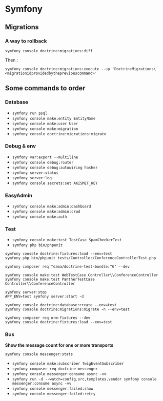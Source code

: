 # Symfony

## Migrations

### A way to rollback

`symfony console doctrine:migrations:diff`

Then :

`symfony console doctrine:migrations:execute --up 'DoctrineMigrations\<migrationidprovidedbythepreviouscommand>'`

## Some commands to order

### Database

- `symfony run psql`
- `symfony console make:entity EntityName`
- `symfony console make:user User`
- `symfony console make:migration`
- `symfony console doctrine:migrations:migrate`


### Debug & env

- `symfony var:export --multiline`
- `symfony console debug:router`
- `symfony console debug:autowiring hasher`
- `symfony server:status`
- `symfony server:log`
- `symfony console secrets:set AKISMET_KEY`

### EasyAdmin

- `symfony console make:admin:dashboard`
- `symfony console make:admin:crud`
- `symfony console make:auth`


### Test

- `symfony console make:test TestCase SpamCheckerTest`
- `symfony php bin/phpunit`

```shell
symfony console doctrine:fixtures:load --env=test
symfony php bin/phpunit tests/Controller/ConferenceControllerTest.php
```

`symfony composer req "dama/doctrine-test-bundle:^6" --dev`

```shell
symfony console make:test WebTestCase Controller\\ConferenceController
symfony console make:test PantherTestCase Controller\\ConferenceController
```

```shell
symfony server:stop
APP_ENV=test symfony server:start -d
```

```
symfony console doctrine:database:create --env=test
symfony console doctrine:migrations:migrate -n --env=test
```

```
symfony composer req orm-fixtures --dev
symfony console doctrine:fixtures:load --env=test
```

### Bus

**Show the message count for one or more transports**

`symfony console messenger:stats`

- `symfony console make:subscriber TwigEventSubscriber`
- `symfony composer req doctrine-messenger`
- `symfony console messenger:consume async -vv`
- `symfony run -d --watch=config,src,templates,vendor symfony console messenger:consume async -vv`
- `symfony console messenger:failed:show`
- `symfony console messenger:failed:retry`
